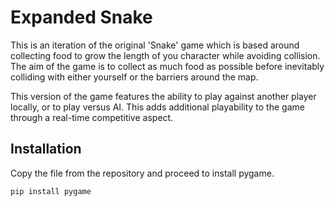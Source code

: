 # Expanded Snake
This is an iteration of the original 'Snake' game which is based around collecting food to grow the length of you character while avoiding collision. The aim of the game is to collect as much food as possible before inevitably colliding with either yourself or the barriers around the map.

This version of the game features the ability to play against another player locally, or to play versus AI. This adds additional playability to the game through a real-time competitive aspect.

## Installation

Copy the file from the repository and proceed to install pygame.


```bash
pip install pygame
```
